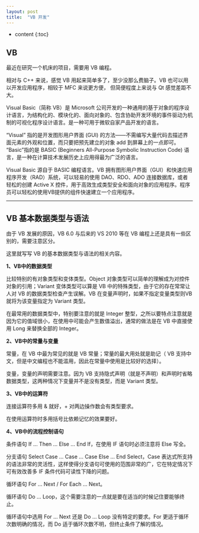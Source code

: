 ```yaml
---
layout: post
title:  "VB 开发"
---
```


* content
{:toc}

## VB

最近在研究一个机床的项目，需要用 VB 编程。

相对与 C++ 来说，感觉 VB 用起来简单多了，至少没那么费脑子。VB 也可以用以开发应用程序，相较于 MFC 来说更方便， 但简便程度上来说与 Qt 感觉差距不大。

Visual Basic（简称 VB）是 Microsoft 公司开发的一种通用的基于对象的程序设计语言，为结构化的、模块化的、面向对象的、包含协助开发环境的事件驱动为机制的可视化程序设计语言。是一种可用于微软自家产品开发的语言。

<!-- more --> <!-- 摘要预览与正文的分隔符 -->

“Visual” 指的是开发图形用户界面 (GUI) 的方法——不需编写大量代码去描述界面元素的外观和位置，而只要把预先建立的对象 add 到屏幕上的一点即可。 “Basic”指的是 BASIC (Beginners All-Purpose Symbolic Instruction Code) 语言，是一种在计算技术发展历史上应用得最为广泛的语言。

Visual Basic 源自于 BASIC 编程语言。VB 拥有图形用户界面（GUI）和快速应用程序开发（RAD）系统，可以轻易的使用 DAO、RDO、ADO 连接数据库，或者轻松的创建 Active X 控件，用于高效生成类型安全和面向对象的应用程序。程序员可以轻松的使用VB提供的组件快速建立一个应用程序。

---

## VB 基本数据类型与语法

由于 VB 发展的原因，VB 6.0 与后来的 VS 2010 等在 VB 编程上还是具有一些区别的，需要注意区分。

这里就写写 VB 的基本数据类型与语法的相关内容。

**1、VB中的数据类型**

比较特别的有对象类型和变体类型。Object 对象类型可以简单的理解成为对控件对象的引用；Variant 变体类型可以算是 VB 中的特殊类型，由于它的存在常常让人对 VB 的数据类型检查产生误解。VB 在变量声明时，如果不指定变量类型则VB就将为该变量指定为 Variant 类型。

在最常用的数据类型中，特别要注意的就是 Integer 整型，之所以要特点注意就是因为它的值域很小，在使用中可能会产生数值溢出，通常的做法是在 VB 中直接使用 Long 来替换全部的 Integer。

**2、VB中的常量与变量**

常量，在 VB 中最为常见的就是 VB 常量；常量的最大用处就是助记（ VB 支持中文，但是中文编程也不能滥用，因此在常量中使用是比较好的选择）。

变量，变量的声明需要注意。因为 VB 支持隐式声明（就是不声明）和声明时省略数据类型，这两种情况下变量并不是没有类型，而是 Variant 类型。

**3、VB中的运算符**

连接运算符多用 & 就好，+ 对两边操作数会有类型要求。

在使用运算符时多用括号比依赖记忆的效果要好。

**4、VB中的流程控制语句**

条件语句 If ... Then  ...  Else ... End If，在使用 IF 语句时必须注意将 Else 写全。

分支语句 Select Case ... Case ... Case Else ... End Select，Case 表达式所支持的语法非常的灵活性，这样使得分支语句可使用的范围非常的广，它在特定情况下可有效改善多 IF 条件代码可读性下降的问题。

循环语句 For ... Next / For Each ... Next。

循环语句 Do ... Loop，这个需要注意的一点就是要在适当的时候记住要能够终止。

循环语句中选用 For ... Next 还是 Do ... Loop 没有特定的要求。For 更适于循环次数明确的情况，而 Do 适于循环次数不明，但终止条件了解的情况。